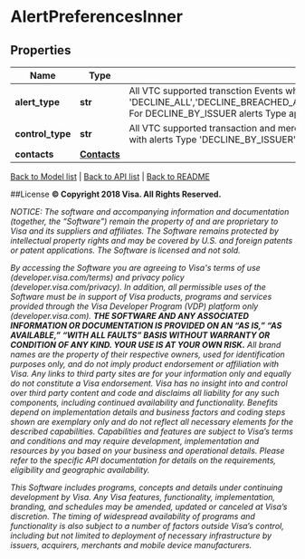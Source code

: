 # AlertPreferencesInner

## Properties
Name | Type | Description | Notes
------------ | ------------- | ------------- | -------------
**alert_type** | **str** | All VTC supported transction Events where Alerts can be Generated .  Currently supported events are  &#39;DECLINE_ALL&#39;,&#39;DECLINE_BREACHED_AMT&#39;,&#39;ALERT_BREACHED_AMT&#39;,&#39;DECLINE_BY_SPEND_LIMIT&#39;,&#39;ALERT_BREACHED_SPEND&#39;,&#39;DECLINE_BY_ISSUER&#39; For DECLINE_BY_ISSUER alerts Type applies to all control type so only control type values supported with DECLINE_BY_ISSUER is ALL.  | 
**control_type** | **str** |  All VTC supported transaction and merchant control types against which the alert can be configured. Currently Control Type &#39;ALL&#39; is only supported with alerts Type &#39;DECLINE_BY_ISSUER&#39;. | 
**contacts** | [**Contacts**](Contacts.md) |  | 

[Back to Model list](../README.md#documentation-for-models)   |   [Back to API list](../README.md#documentation-for-api-endpoints)   |   [Back to README](../README.md)



##License
**© Copyright 2018 Visa. All Rights Reserved.**

*NOTICE: The software and accompanying information and documentation (together, the “Software”) remain the property of
and are proprietary to Visa and its suppliers and affiliates. The Software remains protected by intellectual property
rights and may be covered by U.S. and foreign patents or patent applications. The Software is licensed and not sold.*

*By accessing the Software you are agreeing to Visa's terms of use (developer.visa.com/terms) and privacy policy (developer.visa.com/privacy).
In addition, all permissible uses of the Software must be in support of Visa products, programs and services provided
through the Visa Developer Program (VDP) platform only (developer.visa.com). **THE SOFTWARE AND ANY ASSOCIATED
INFORMATION OR DOCUMENTATION IS PROVIDED ON AN “AS IS,” “AS AVAILABLE,” “WITH ALL FAULTS” BASIS WITHOUT WARRANTY OR
CONDITION OF ANY KIND. YOUR USE IS AT YOUR OWN RISK.** All brand names are the property of their respective owners, used for identification purposes only, and do not imply
product endorsement or affiliation with Visa. Any links to third party sites are for your information only and equally
do not constitute a Visa endorsement. Visa has no insight into and control over third party content and code and disclaims
all liability for any such components, including continued availability and functionality. Benefits depend on implementation
details and business factors and coding steps shown are exemplary only and do not reflect all necessary elements for the
described capabilities. Capabilities and features are subject to Visa’s terms and conditions and may require development,
implementation and resources by you based on your business and operational details. Please refer to the specific
API documentation for details on the requirements, eligibility and geographic availability.*

*This Software includes programs, concepts and details under continuing development by Visa. Any Visa features,
functionality, implementation, branding, and schedules may be amended, updated or canceled at Visa’s discretion.
The timing of widespread availability of programs and functionality is also subject to a number of factors outside Visa’s control,
including but not limited to deployment of necessary infrastructure by issuers, acquirers, merchants and mobile device manufacturers.*